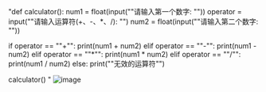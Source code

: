 "def calculator():
  num1 = float(input(""请输入第一个数字: ""))
  operator = input(""请输入运算符(+、-、*、/): "")
  num2 = float(input(""请输入第二个数字: ""))

  if operator == ""+"":
    print(num1 + num2)
  elif operator == ""-"":
    print(num1 - num2)
  elif operator == ""*"":
    print(num1 * num2)
  elif operator == ""/"":
    print(num1 / num2)
  else:
    print(""无效的运算符"")

calculator()
"
![image](https://user-images.githubusercontent.com/120620843/208042921-fdcafd73-95af-49f3-8e6d-44f67122a39d.png)
